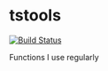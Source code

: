# tstools

[![Build Status](https://travis-ci.org/kahaaga/tstools.svg?branch=master)](https://travis-ci.org/kahaaga/tstools)

Functions I use regularly

